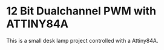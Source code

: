 # 12 Bit Dualchannel PWM with ATTINY84A

This is a small desk lamp project controlled with a Attiny84A.


